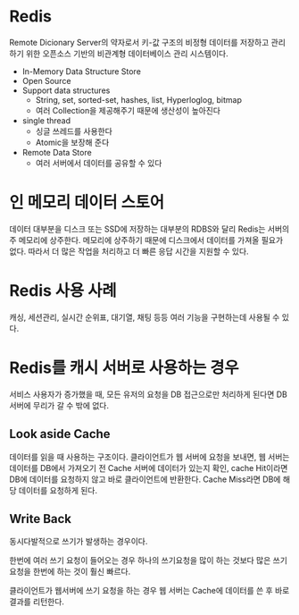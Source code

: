 # Redis
Remote Dicionary Server의 약자로서 키-값 구조의 비정형 데이터를 저장하고 관리하기 위한 오픈소스 기반의 비관계형 데이터베이스 관리 시스템이다. 

* In-Memory Data Structure Store
* Open Source
* Support data structures
    * String, set, sorted-set, hashes, list, Hyperloglog, bitmap
    * 여러 Collection을 제공해주기 때문에 생산성이 높아진다
* single thread
    * 싱글 쓰레드를 사용한다
    * Atomic을 보장해 준다
* Remote Data Store
    * 여러 서버에서 데이터를 공유할 수 있다

# 인 메모리 데이터 스토어 
데이터 대부분을 디스크 또는 SSD에 저장하는 대부분의 RDBS와 달리 Redis는 서버의 주 메모리에 상주한다. 메모리에 상주하기 때문에 디스크에서 데이터를 가져올 필요가 없다. 따라서 더 많은 작업을 처리하고 더 빠른 응답 시간을 지원할 수 있다. 

# Redis 사용 사례
캐싱, 세션관리, 실시간 순위표, 대기열, 채팅 등등 여러 기능을 구현하는데 사용될 수 있다.

# Redis를 캐시 서버로 사용하는 경우
서비스 사용자가 증가했을 때, 모든 유저의 요청을 DB 접근으로만 처리하게 된다면 DB 서버에 무리가 갈 수 밖에 없다.
## Look aside Cache
데이터를 읽을 때 사용하는 구조이다. 클라이언트가 웹 서버에 요청을 보내면, 웹 서버는 데이터를 DB에서 가져오기 전 Cache 서버에 데이터가 있는지 확인, cache Hit이라면 DB에 데이터를 요청하지 않고 바로 클라이언트에 반환한다. Cache Miss라면 DB에 해당 데이터를 요청하게 된다. 

## Write Back
동시다발적으로 쓰기가 발생하는 경우이다. 

한번에 여러 쓰기 요청이 들어오는 경우 하나의 쓰기요청을 많이 하는 것보다 많은 쓰기요청을 한번에 하는 것이 훨신 빠르다.

클라이언트가 웹서버에 쓰기 요청을 하는 경우 웹 서버는 Cache에 데이터를 쓴 후 바로 결과를 리턴한다.



